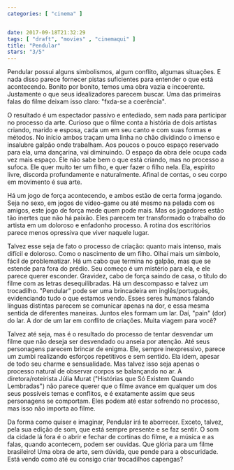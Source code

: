 ```yaml
---
categories: [ "cinema" ]


date: 2017-09-18T21:32:29
tags: [ "draft", "movies" , "cinemaqui" ]
title: "Pendular"
stars: "3/5"
---
```

Pendular possui alguns simbolismos, algum conflito, algumas situações. E nada disso parece fornecer pistas suficientes para entender o que está acontecendo. Bonito por bonito, temos uma obra vazia e incoerente. Justamente o que seus idealizadores parecem buscar. Uma das primeiras falas do filme deixam isso claro: "fxda-se a coerência".

O resultado é um espectador passivo e entediado, sem nada para participar no processo da arte. Curioso que o filme conta a história de dois artistas criando, marido e esposa, cada um em seu canto e com suas formas e métodos. No início ambos traçam uma linha no chão dividindo o imenso e insalubre galpão onde trabalham. Aos poucos o pouco espaço reservado para ela, uma dançarina, vai diminuindo. O espaço da obra dele ocupa cada vez mais espaço. Ele não sabe bem o que está criando, mas no processo a sufoca. Ele quer muito ter um filho, e quer fazer o filho nela. Ela, espírito livre, discorda profundamente e naturalmente. Afinal de contas, o seu corpo em movimento é sua arte.

Há um jogo de força acontecendo, e ambos estão de certa forma jogando. Seja no sexo, em jogos de vídeo-game ou até mesmo na pelada com os amigos, este jogo de força mede quem pode mais. Mas os jogadores estão tão inertes que não há paixão. Eles parecem ter transformado o trabalho do artista em um doloroso e enfadonho processo. A rotina dos escritórios parece menos opressiva que viver naquele lugar.

Talvez esse seja de fato o processo de criação: quanto mais intenso, mais difícil e doloroso. Como o nascimento de um filho. Olhaí mais um símbolo, fácil de problematizar. Há um cabo que termina no galpão, mas que se estende para fora do prédio. Seu começo é um mistério para ela, e ele parece querer esconder. Gravidez, cabo de força saindo de casa, o título do filme com as letras desequilibradas. Há um descompasso e talvez um trocadilho. "Pendular" pode ser uma brincadeira em inglês/português, evidenciando tudo o que estamos vendo. Esses seres humanos falando línguas distintas parecem se comunicar apenas na dor, e essa mesma sentida de diferentes maneiras. Juntos eles formam um lar. Daí, "pain" (dor) do lar. A dor de um lar em conflito de criações. Muita viagem para você?

Talvez até seja, mas é o resultado do processo de tentar desvendar um filme que não deseja ser desvendado ou anseia por atenção. Até seus personagens parecem brincar de enigma. Ele, sempre inexpressivo, parece um zumbi realizando esforços repetitivos e sem sentido. Ela idem, apesar de todo seu charme e sensualidade. Mas talvez isso seja apenas o processo natural de observar corpos se balançando no ar. A diretora/roteirista Júlia Murat ("Histórias que Só Existem Quando Lembradas") não parece querer que o filme avance em qualquer um dos seus possíveis temas e conflitos, e é exatamente assim que seus personagens se comportam. Eles podem até estar sofrendo no processo, mas isso não importa ao filme.

Da forma como quiser e imaginar, Pendular irá te aborrecer. Exceto, talvez, pela sua edição de som, que está sempre presente e se faz sentir. O som da cidade lá fora é o abrir e fechar de cortinas do filme, e a música e as falas, quando acontecem, podem ser ouvidas. Que glória para um filme brasileiro! Uma obra de arte, sem dúvida, que pende para a obscuridade. Está vendo como até eu consigo criar trocadilhos capengas?
